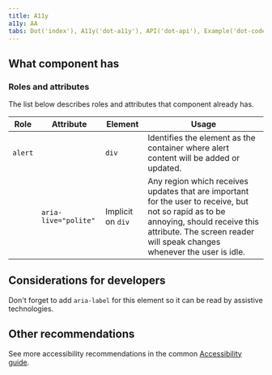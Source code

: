 ```yaml
---
title: A11y
a11y: AA
tabs: Dot('index'), A11y('dot-a11y'), API('dot-api'), Example('dot-code'), Changelog('dot-changelog')
---
```


## What component has

### Roles and attributes

The list below describes roles and attributes that component already has.

| Role    | Attribute            | Element           | Usage                                                                                                                                                                                                            |
| ------- | -------------------- | ----------------- | ---------------------------------------------------------------------------------------------------------------------------------------------------------------------------------------------------------------- |
| `alert` |                      | `div`             | Identifies the element as the container where alert content will be added or updated.                                                                                                                            |
|         | `aria-live="polite"` | Implicit on `div` | Any region which receives updates that are important for the user to receive, but not so rapid as to be annoying, should receive this attribute. The screen reader will speak changes whenever the user is idle. |

## Considerations for developers

Don't forget to add `aria-label` for this element so it can be read by assistive technologies.

## Other recommendations

See more accessibility recommendations in the common [Accessibility guide](/core-principles/a11y/).
